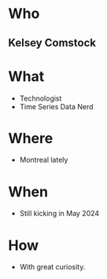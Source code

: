 # Who
## Kelsey Comstock

# What
- Technologist
- Time Series Data Nerd

# Where
- Montreal lately

# When
- Still kicking in May 2024

# How
- With great curiosity.